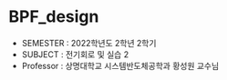 # BPF_design
  + SEMESTER  : 2022학년도 2학년 2학기
  + SUBJECT   : 전기회로 및 실습 2
  + Professor : 상명대학교 시스템반도체공학과 황성원 교수님

